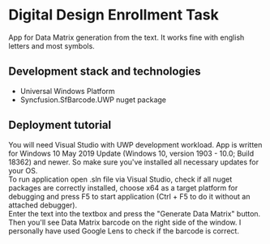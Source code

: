 # Digital Design Enrollment Task
App for Data Matrix generation from the text. It works fine with english letters and most symbols.
## Development stack and technologies
 - Universal Windows Platform
 - Syncfusion.SfBarcode.UWP nuget package
## Deployment tutorial
You will need Visual Studio with UWP development workload. App is written for Windows 10 May 2019 Update (Windows 10, version 1903 - 10.0; Build 18362) and newer. So make sure you've installed all necessary updates for your OS.  
To run application open .sln file via Visual Studio, check if all nuget packages are correctly installed, choose x64 as a target platform for debugging and press F5 to start application (Ctrl + F5 to do it without an attached debugger).  
Enter the text into the textbox and press the "Generate Data Matrix" button. Then you'll see Data Matrix barcode on the right side of the window. I personally have used Google Lens to check if the barcode is correct.  